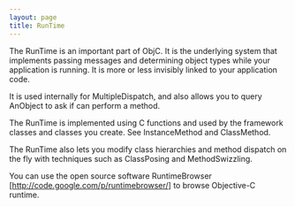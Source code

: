 ```yaml
---
layout: page
title: RunTime
---
```




The RunTime is an important part of ObjC. It is the underlying system that implements passing messages and determining object types while your application is running.  It is more or less invisibly linked to your application code.  

It is used internally for MultipleDispatch, and also allows you to query AnObject to ask if can perform a method.

The RunTime is implemented using C functions and used by the framework classes and classes you create. See InstanceMethod and ClassMethod.

The RunTime also lets you modify class hierarchies and method dispatch on the fly with techniques such as ClassPosing and MethodSwizzling.

You can use the open source software RuntimeBrowser [http://code.google.com/p/runtimebrowser/] to browse Objective-C runtime.

